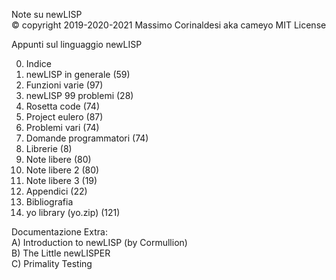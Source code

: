 Note su newLISP  
© copyright 2019-2020-2021 Massimo Corinaldesi aka cameyo
MIT License  
    
Appunti sul linguaggio newLISP  
  
00) Indice  
01) newLISP in generale (59)  
02) Funzioni varie (97)  
03) newLISP 99 problemi (28)  
04) Rosetta code (74)  
05) Project eulero (87)  
06) Problemi vari (74)  
07) Domande programmatori (74)  
08) Librerie (8)  
09) Note libere (80)  
10) Note libere 2 (80)  
11) Note libere 3 (19)  
12) Appendici (22)  
13) Bibliografia  
99) yo library (yo.zip) (121)  
  
Documentazione Extra:  
A) Introduction to newLISP (by Cormullion)  
B) The Little newLISPER  
C) Primality Testing  

